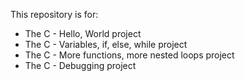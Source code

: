 This repository is for:
- The C - Hello, World project
- The C - Variables, if, else, while project
- The C - More functions, more nested loops project
- The C - Debugging project
